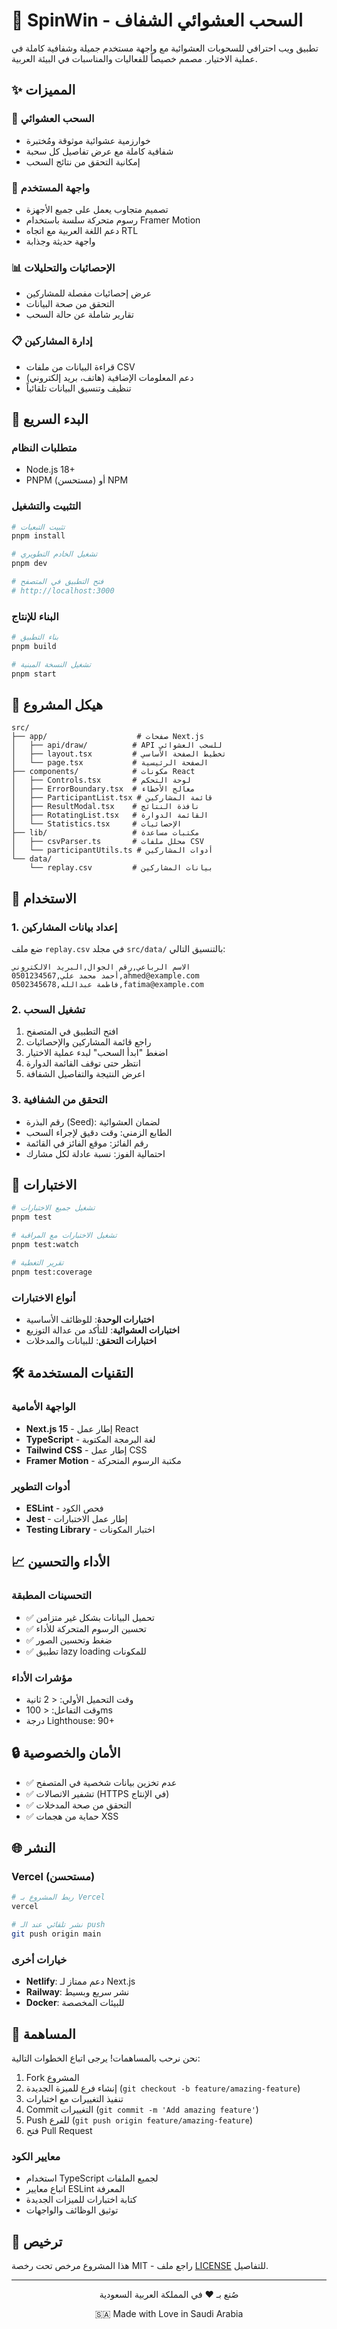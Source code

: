 # 🎯 SpinWin - السحب العشوائي الشفاف

تطبيق ويب احترافي للسحوبات العشوائية مع واجهة مستخدم جميلة وشفافية كاملة في عملية الاختيار. مصمم خصيصاً للفعاليات والمناسبات في البيئة العربية.

## ✨ المميزات

### 🎲 السحب العشوائي
- خوارزمية عشوائية موثوقة ومُختبرة
- شفافية كاملة مع عرض تفاصيل كل سحبة
- إمكانية التحقق من نتائج السحب

### 🎨 واجهة المستخدم
- تصميم متجاوب يعمل على جميع الأجهزة
- رسوم متحركة سلسة باستخدام Framer Motion
- دعم اللغة العربية مع اتجاه RTL
- واجهة حديثة وجذابة

### 📊 الإحصائيات والتحليلات
- عرض إحصائيات مفصلة للمشاركين
- التحقق من صحة البيانات
- تقارير شاملة عن حالة السحب

### 📋 إدارة المشاركين
- قراءة البيانات من ملفات CSV
- دعم المعلومات الإضافية (هاتف، بريد إلكتروني)
- تنظيف وتنسيق البيانات تلقائياً

## 🚀 البدء السريع

### متطلبات النظام
- Node.js 18+
- PNPM (مستحسن) أو NPM

### التثبيت والتشغيل

```bash
# تثبيت التبعيات
pnpm install

# تشغيل الخادم التطويري
pnpm dev

# فتح التطبيق في المتصفح
# http://localhost:3000
```

### البناء للإنتاج

```bash
# بناء التطبيق
pnpm build

# تشغيل النسخة المبنية
pnpm start
```

## 📁 هيكل المشروع

```
src/
├── app/                    # صفحات Next.js
│   ├── api/draw/          # API للسحب العشوائي
│   ├── layout.tsx         # تخطيط الصفحة الأساسي
│   └── page.tsx           # الصفحة الرئيسية
├── components/            # مكونات React
│   ├── Controls.tsx       # لوحة التحكم
│   ├── ErrorBoundary.tsx  # معالج الأخطاء
│   ├── ParticipantList.tsx # قائمة المشاركين
│   ├── ResultModal.tsx    # نافذة النتائج
│   ├── RotatingList.tsx   # القائمة الدوارة
│   └── Statistics.tsx     # الإحصائيات
├── lib/                   # مكتبات مساعدة
│   ├── csvParser.ts       # محلل ملفات CSV
│   └── participantUtils.ts # أدوات المشاركين
└── data/
    └── replay.csv         # بيانات المشاركين
```

## 🔧 الاستخدام

### 1. إعداد بيانات المشاركين
ضع ملف `replay.csv` في مجلد `src/data/` بالتنسيق التالي:

```csv
الاسم الرباعي,رقم الجوال,البريد الالكتروني
أحمد محمد علي,0501234567,ahmed@example.com
فاطمة عبدالله,0502345678,fatima@example.com
```

### 2. تشغيل السحب
1. افتح التطبيق في المتصفح
2. راجع قائمة المشاركين والإحصائيات
3. اضغط "ابدأ السحب" لبدء عملية الاختيار
4. انتظر حتى توقف القائمة الدوارة
5. اعرض النتيجة والتفاصيل الشفافة

### 3. التحقق من الشفافية
- رقم البذرة (Seed): لضمان العشوائية
- الطابع الزمني: وقت دقيق لإجراء السحب
- رقم الفائز: موقع الفائز في القائمة
- احتمالية الفوز: نسبة عادلة لكل مشارك

## 🧪 الاختبارات

```bash
# تشغيل جميع الاختبارات
pnpm test

# تشغيل الاختبارات مع المراقبة
pnpm test:watch

# تقرير التغطية
pnpm test:coverage
```

### أنواع الاختبارات
- **اختبارات الوحدة**: للوظائف الأساسية
- **اختبارات العشوائية**: للتأكد من عدالة التوزيع
- **اختبارات التحقق**: للبيانات والمدخلات

## 🛠️ التقنيات المستخدمة

### الواجهة الأمامية
- **Next.js 15** - إطار عمل React
- **TypeScript** - لغة البرمجة المكتوبة
- **Tailwind CSS** - إطار عمل CSS
- **Framer Motion** - مكتبة الرسوم المتحركة

### أدوات التطوير
- **ESLint** - فحص الكود
- **Jest** - إطار عمل الاختبارات
- **Testing Library** - اختبار المكونات

## 📈 الأداء والتحسين

### التحسينات المطبقة
- ✅ تحميل البيانات بشكل غير متزامن
- ✅ تحسين الرسوم المتحركة للأداء
- ✅ ضغط وتحسين الصور
- ✅ تطبيق lazy loading للمكونات

### مؤشرات الأداء
- وقت التحميل الأولي: < 2 ثانية
- وقت التفاعل: < 100ms
- درجة Lighthouse: 90+

## 🔒 الأمان والخصوصية

- ✅ عدم تخزين بيانات شخصية في المتصفح
- ✅ تشفير الاتصالات (HTTPS في الإنتاج)
- ✅ التحقق من صحة المدخلات
- ✅ حماية من هجمات XSS

## 🌐 النشر

### Vercel (مستحسن)
```bash
# ربط المشروع بـ Vercel
vercel

# نشر تلقائي عند الـ push
git push origin main
```

### خيارات أخرى
- **Netlify**: دعم ممتاز لـ Next.js
- **Railway**: نشر سريع وبسيط
- **Docker**: للبيئات المخصصة

## 🤝 المساهمة

نحن نرحب بالمساهمات! يرجى اتباع الخطوات التالية:

1. Fork المشروع
2. إنشاء فرع للميزة الجديدة (`git checkout -b feature/amazing-feature`)
3. تنفيذ التغييرات مع اختبارات
4. Commit التغييرات (`git commit -m 'Add amazing feature'`)
5. Push للفرع (`git push origin feature/amazing-feature`)
6. فتح Pull Request

### معايير الكود
- استخدام TypeScript لجميع الملفات
- اتباع معايير ESLint المعرفة
- كتابة اختبارات للميزات الجديدة
- توثيق الوظائف والواجهات

## 📝 ترخيص

هذا المشروع مرخص تحت رخصة MIT - راجع ملف [LICENSE](LICENSE) للتفاصيل.

---

<div align="center">
  <p>صُنع بـ ❤️ في المملكة العربية السعودية</p>
  <p>🇸🇦 Made with Love in Saudi Arabia</p>
</div>